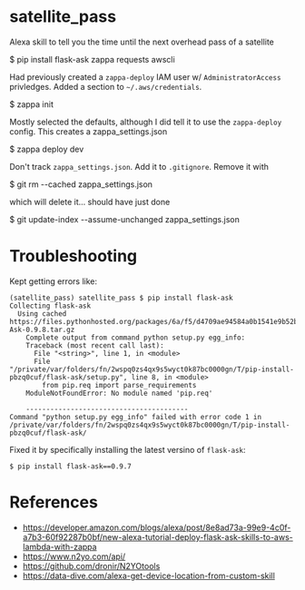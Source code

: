 # satellite_pass
Alexa skill to tell you the time until the next overhead pass of a satellite

$ pip install flask-ask zappa requests awscli

Had previously created a `zappa-deploy` IAM user w/ `AdministratorAccess` privledges. Added a section to `~/.aws/credentials`.

$ zappa init

Mostly selected the defaults, although I did tell it to use the `zappa-deploy` config. This creates a zappa_settings.json

$ zappa deploy dev

Don't track `zappa_settings.json`. Add it to `.gitignore`. Remove it with

$ git rm --cached zappa_settings.json

which will delete it... should have just done

$ git update-index --assume-unchanged zappa_settings.json



# Troubleshooting

Kept getting errors like:

```
(satellite_pass) satellite_pass $ pip install flask-ask
Collecting flask-ask
  Using cached https://files.pythonhosted.org/packages/6a/f5/d4709ae94584a0b1541e9b52b2d25a8a1bdb6e2da9d6870f23fdd0523a30/Flask-Ask-0.9.8.tar.gz
    Complete output from command python setup.py egg_info:
    Traceback (most recent call last):
      File "<string>", line 1, in <module>
      File "/private/var/folders/fn/2wspq0zs4qx9s5wyct0k87bc0000gn/T/pip-install-pbzq0cuf/flask-ask/setup.py", line 8, in <module>
        from pip.req import parse_requirements
    ModuleNotFoundError: No module named 'pip.req'

    ----------------------------------------
Command "python setup.py egg_info" failed with error code 1 in /private/var/folders/fn/2wspq0zs4qx9s5wyct0k87bc0000gn/T/pip-install-pbzq0cuf/flask-ask/
```

Fixed it by specifically installing the latest versino of `flask-ask`:

`$ pip install flask-ask==0.9.7`


# References

* https://developer.amazon.com/blogs/alexa/post/8e8ad73a-99e9-4c0f-a7b3-60f92287b0bf/new-alexa-tutorial-deploy-flask-ask-skills-to-aws-lambda-with-zappa
* https://www.n2yo.com/api/
* https://github.com/dronir/N2YOtools
* https://data-dive.com/alexa-get-device-location-from-custom-skill